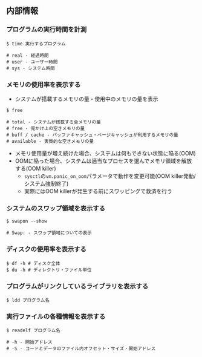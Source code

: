 ## 内部情報
### プログラムの実行時間を計測
```
$ time 実行するプログラム

# real - 経過時間
# user - ユーザー時間
# sys - システム時間
```

### メモリの使用率を表示する
- システムが搭載するメモリの量・使用中のメモリの量を表示
```
$ free

# total - システムが搭載する全メモリの量
# free - 見かけ上の空きメモリの量
# buff / cache - バッファキャッシュ・ページキャッシュが利用するメモリの量
# available - 実質的な空きメモリの量
```
- メモリ使用量が増え続けた場合、システムは何もできない状態に陥る(OOM)
- OOMに陥った場合、システムは適当なプロセスを選んでメモリ領域を解放する(OOM killer)
  - `sysctl`の`vm.panic_on_oom`パラメータで動作を変更可能(OOM killer発動/システム強制終了)
  - 実際にはOOM killerが発生する前にスワッピングで救済を行う

### システムのスワップ領域を表示する
```
$ swapon --show

# Swap: - スワップ領域についての表示
```

### ディスクの使用率を表示する
```
$ df -h # ディスク全体
$ du -h # ディレクトリ・ファイル単位
```

### プログラムがリンクしているライブラリを表示する
```
$ ldd プログラム名
```

### 実行ファイルの各種情報を表示する
```
$ readelf プログラム名

# -h - 開始アドレス
# -S - コードとデータのファイル内オフセット・サイズ・開始アドレス
```
